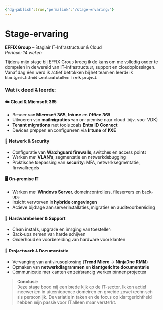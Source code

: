 ```yaml
---
{"dg-publish":true,"permalink":"/stage-ervaring/"}
---
```


# Stage-ervaring
**EFFIX Group** – Stagiair IT-Infrastructuur & Cloud  
*Periode: 14 weken*

Tijdens mijn stage bij EFFIX Group kreeg ik de kans om me volledig onder te dompelen in de wereld van IT-infrastructuur, support en cloudoplossingen. Vanaf dag één werd ik actief betrokken bij het team en leerde ik klantgerichtheid centraal stellen in elk project.

### Wat ik deed & leerde:

#### ☁️ Cloud & Microsoft 365
- Beheer van **Microsoft 365**, **Intune** en **Office 365**
- Uitvoeren van **mailmigraties** van on-premise naar cloud (bijv. voor VDK)
- **Tenant migrations** met tools zoals **Entra ID Connect**
- Devices preppen en configureren via **Intune** of **PXE**

#### 🔐 Netwerk & Security
- Configuratie van **Watchguard firewalls**, switches en access points
- Werken met **VLAN’s**, segmentatie en netwerkdebugging
- Praktische toepassing van **security**: MFA, netwerksegmentatie, firewallregels

#### 🖥️ On-premise IT
- Werken met **Windows Server**, domeincontrollers, fileservers en back-ups
- Inzicht verworven in **hybride omgevingen**
- Actieve bijdrage aan serverinstallaties, migraties en auditvoorbereiding

#### 🧰 Hardwarebeheer & Support
- Clean installs, upgrade en imaging van toestellen
- Back-ups nemen van harde schijven
- Onderhoud en voorbereiding van hardware voor klanten

#### 🧩 Projectwerk & Documentatie
- Vervanging van antivirusoplossing (**Trend Micro** → **NinjaOne RMM**)
- Opmaken van **netwerkdiagrammen** en **klantgerichte documentatie**
- Communicatie met klanten en zelfstandig werken binnen projecten

> **Conclusie**  
> Deze stage bood mij een brede kijk op de IT-sector. Ik kon actief meewerken in uiteenlopende domeinen en groeide zowel technisch als persoonlijk. De variatie in taken en de focus op klantgerichtheid hebben mijn passie voor IT alleen maar versterkt.
